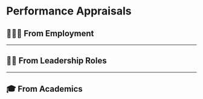 # Performance Appraisals
## 👨🏻‍💻 From Employment

- - - -

## :firefighter: From Leadership Roles

- - - -

## :mortar_board: From Academics
